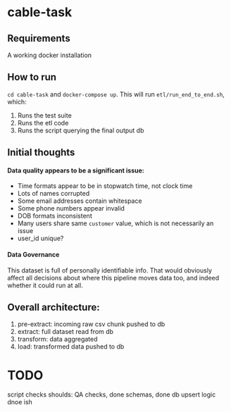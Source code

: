 # cable-task

## Requirements

A working docker installation

## How to run

`cd cable-task` and `docker-compose up`. This will run `etl/run_end_to_end.sh`, which:
1. Runs the test suite
2. Runs the etl code 
3. Runs the script querying the final output db

## Initial thoughts

#### Data quality appears to be a significant issue:

* Time formats appear to be in stopwatch time, not clock time
* Lots of names corrupted
* Some email addresses contain whitespace
* Some phone numbers appear invalid
* DOB formats inconsistent
* Many users share same `customer` value, which is not necessarily an issue
* user_id unique?

#### Data Governance
This dataset is full of personally identifiable info. That would obviously affect all decisions about where this pipeline moves data too, and indeed whether it could run at all. 


## Overall architecture:

1. pre-extract: incoming raw csv chunk pushed to db
2. extract: full dataset read from db
3. transform: data aggregated
4. load: transformed data pushed to db

# TODO
script checks
shoulds: 
QA checks, done
schemas, done
db upsert logic dnoe ish

